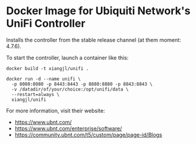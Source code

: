 # Docker Image for Ubiquiti Network's UniFi Controller

Installs the controller from the stable release channel (at them moment: 4.7.6).

To start the controller, launch a container like this:

```
docker build -t xiangjl/unifi .

docker run -d --name unifi \
  -p 8080:8080 -p 8443:8443 -p 8880:8880 -p 8843:8843 \
  -v /datadir/of/your/choice:/opt/unifi/data \
  --restart=always \
  xiangjl/unifi
```

For more information, visit their website:
 * https://www.ubnt.com/
 * https://www.ubnt.com/enterprise/software/
 * https://community.ubnt.com/t5/custom/page/page-id/Blogs
